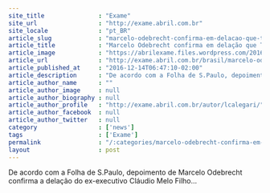 ```yaml
---
site_title               : "Exame"
site_url                 : "http://exame.abril.com.br"
site_locale              : "pt_BR"
article_slug             : "marcelo-odebrecht-confirma-em-delacao-que-temer-pediu-rs-10-mi"
article_title            : "Marcelo Odebrecht confirma em delação que Temer pediu R$ 10 mi"
article_image            : "https://abrilexame.files.wordpress.com/2016/10/size_960_16_9_303965634_1-515.jpg?quality=70&strip=all&w=960"
article_url              : "http://exame.abril.com.br/brasil/marcelo-odebrecht-confirma-r-10-milhoes-para-temer-em-delacao/"
article_published_at     : "2016-12-14T06:47:10-02:00"
article_description      : "De acordo com a Folha de S.Paulo, depoimento de Marcelo Odebrecht confirma a delação do ex-executivo Cláudio Melo Filho..."
article_author_name      : ""
article_author_image     : null
article_author_biography : null
article_author_profile   : "http://exame.abril.com.br/autor/lcalegari/"
article_author_facebook  : null
article_author_twitter   : null
category                 : ['news']
tags                     : ['Exame']
permalink                : "/:categories/marcelo-odebrecht-confirma-em-delacao-que-temer-pediu-rs-10-mi/"
layout                   : post
---
```


De acordo com a Folha de S.Paulo, depoimento de Marcelo Odebrecht confirma a delação do ex-executivo Cláudio Melo Filho...
